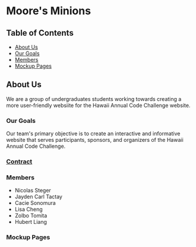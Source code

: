 # Moore's Minions
## Table of Contents
- <a href="https://github.com/moores-minions/moores-minions.github.io/edit/main/index.md#about-us">About Us</a>
- <a href="https://github.com/moores-minions/moores-minions.github.io/edit/main/index.md#our-goals">Our Goals</a>
- <a href="https://github.com/moores-minions/moores-minions.github.io/edit/main/index.md#members">Members</a>
- <a href="https://github.com/moores-minions/moores-minions.github.io/edit/main/index.md#mockup-pages">Mockup Pages</a>
## About Us
We are a group of undergraduates students working towards creating a more user-friendly websiite for the Hawaii Annual Code Challenge website.
### Our Goals
Our team's primary objective is to create an interactive and informative website that serves participants, sponsors, and organizers of the Hawaii Annual Code Challenge.
### <a href="https://docs.google.com/document/d/1bxEAA0fJiafDCHzecck85kHN4ohJynANnBml1lzV6as/edit?usp=sharing">Contract</a>
### Members
- Nicolas Steger
- Jayden Carl Tactay
- Cacie Sonomura
- Lisa Cheng
- Zolbo Tomita
- Hubert Liang
### Mockup Pages
